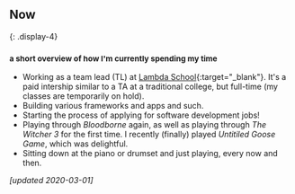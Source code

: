 ## Now
{: .display-4}
### <small>a short overview of how I'm currently spending my time</small>

- Working as a team lead (TL) at [Lambda School](https://lambdaschool.com){:target="_blank"}. It's a paid intership similar to a TA at a traditional college, but full-time (my classes are temporarily on hold).
- Building various frameworks and apps and such.
- Starting the process of applying for software development jobs!
- Playing through *Bloodborne* again, as well as playing through *The Witcher 3* for the first time. I recently (finally) played *Untitiled Goose Game*, which was delightful.
- Sitting down at the piano or drumset and just playing, every now and then.

*[updated 2020-03-01]*

